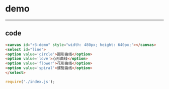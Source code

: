 # demo

-----

## code

```html
<canvas id="r3-demo" style="width: 480px; height: 640px;"></canvas>
<select id="line">
<option value='circle'>圆形曲线</option>
<option value='love'>心形曲线</option>
<option value='flower'>花形曲线</option>
<option value='spiral'>螺旋曲线</option>
</select>
```

```js
require('./index.js');

```

